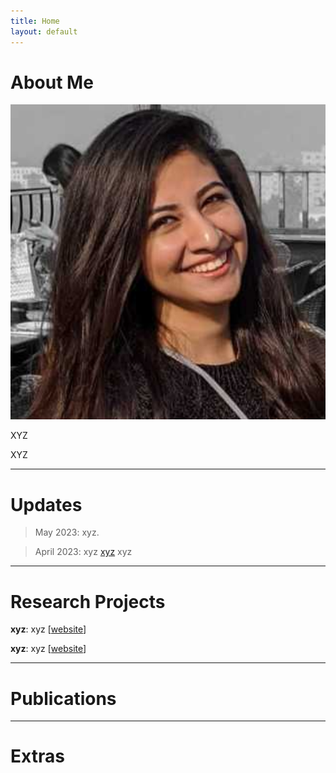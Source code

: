 ```yaml
---
title: Home
layout: default
---
```


# About Me

<div class="about-me-grid" >
    <img class="profile-picture" src="/images/shiza.png" alt="Profile Picture">
    <div class="social-links">
		<a href="mailto:shiza@bu.edu"><i class="fa fa fa-envelope header-icon" aria-hidden="true"></i></a>
		<a href="http://www.twitter.com/theshizaali"><i class="fa-lg fa fa-twitter header-icon" aria-hidden="true"></i></a>
		<a href="https://github.com/theshizaali"><i class="fa-lg fa fa-github-square header-icon" aria-hidden="true"></i></a>
		<a href="http://www.linkedin.com/in/theshizaali/"><i class="fa-lg fa fa-linkedin-square header-icon" aria-hidden="true"></i></a>
		<a href="https://scholar.google.com/citations?user=wVYZPn4AAAAJ&hl=en"><i class="fa-lg fa fa-graduation-cap header-icon" aria-hidden="true"></i></a>
	</div>
</div>

XYZ

XYZ

---

# Updates
> May 2023: xyz.

> April 2023: xyz <a href="https://xyz.com/">xyz</a> xyz  <br>

---

# Research Projects

**xyz**: xyz [[website](https://xyz.com/)]

**xyz**: xyz [[website](https://xyz.com/)]

---

# Publications

---

# Extras


